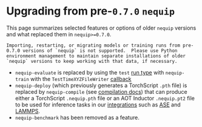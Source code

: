 # Upgrading from pre-`0.7.0` `nequip`

This page summarizes selected features or options of older `nequip` versions and what replaced them in `nequip>=0.7.0`.

```{warning}
Importing, restarting, or migrating models or training runs from pre-0.7.0 versions of `nequip` is not supported.  Please use Python environment management to maintain separate installations of older `nequip` versions to keep working with that data, if necessary.
```

 - `nequip-evaluate` is replaced by using the `test` [run type](config.md#run) with `nequip-train` with the `TestTimeXYZFileWriter` [callback](../api/callbacks.rst)
 - `nequip-deploy` (which previously generates a TorchScript `.pth` file) is replaced by `nequip-compile` (see [compilation docs](workflow.md#compilation)) that can produce either a TorchScript `.nequip.pth` file or an AOT Inductor `.nequip.pt2` file to be used for inference tasks in our [integrations](../integrations/all.rst) such as [ASE](../integrations/ase.md) and [LAMMPS](../integrations/lammps.md).
 - `nequip-benchmark` has been removed as a feature.
